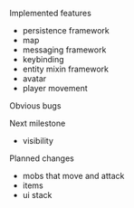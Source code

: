 Implemented features

- persistence framework
- map
- messaging framework
- keybinding
- entity mixin framework
- avatar
- player movement

Obvious bugs

Next milestone

- visibility

Planned changes

- mobs that move and attack
- items
- ui stack
